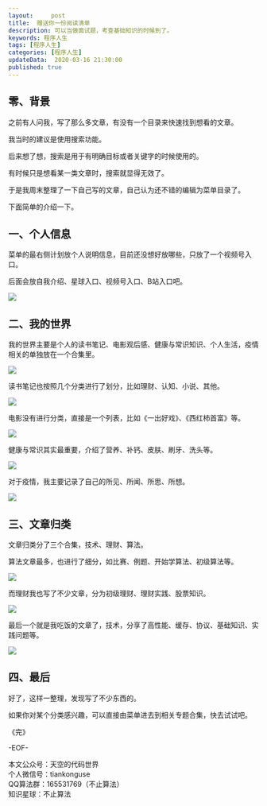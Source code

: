 ```yaml
---   
layout:     post  
title:  赠送你一份阅读清单
description: 可以当做面试题，考查基础知识的时候到了。  
keywords: 程序人生  
tags: [程序人生]    
categories: [程序人生]  
updateData:  2020-03-16 21:30:00  
published: true  
---  
```



## 零、背景  


之前有人问我，写了那么多文章，有没有一个目录来快速找到想看的文章。  


我当时的建议是使用搜索功能。  


后来想了想，搜索是用于有明确目标或者关键字的时候使用的。  


有时候只是想看某一类文章时，搜索就显得无效了。  


于是我周末整理了一下自己写的文章，自己认为还不错的编辑为菜单目录了。  


下面简单的介绍一下。  


## 一、个人信息  


菜单的最右侧计划放个人说明信息，目前还没想好放哪些，只放了一个视频号入口。  


后面会放自我介绍、星球入口、视频号入口、B站入口吧。  


![](http://res2020.tiankonguse.com/images/2020/03/16/001.png)  


## 二、我的世界  


我的世界主要是个人的读书笔记、电影观后感、健康与常识知识、个人生活，疫情相关的单独放在一个合集里。  


![](http://res2020.tiankonguse.com/images/2020/03/16/002.png)  



读书笔记也按照几个分类进行了划分，比如理财、认知、小说、其他。  


![](http://res2020.tiankonguse.com/images/2020/03/16/003.png)  


电影没有进行分类，直接是一个列表，比如《一出好戏》、《西红柿首富》等。  


![](http://res2020.tiankonguse.com/images/2020/03/16/004.png)  


健康与常识其实最重要，介绍了营养、补钙、皮肤、刷牙、洗头等。  



![](http://res2020.tiankonguse.com/images/2020/03/16/005.png)  



对于疫情，我主要记录了自己的所见、所闻、所思、所想。  


![](http://res2020.tiankonguse.com/images/2020/03/16/006.png)  


## 三、文章归类  


文章归类分了三个合集，技术、理财、算法。  


算法文章最多，也进行了细分，如比赛、例题、开始学算法、初级算法等。  



![](http://res2020.tiankonguse.com/images/2020/03/16/007.png)  


而理财我也写了不少文章，分为初级理财、理财实践、股票知识。  


![](http://res2020.tiankonguse.com/images/2020/03/16/008.png)  


最后一个就是我吃饭的文章了，技术，分享了高性能、缓存、协议、基础知识、实践问题等。  


![](http://res2020.tiankonguse.com/images/2020/03/16/009.png)  



## 四、最后  


好了，这样一整理，发现写了不少东西的。  


如果你对某个分类感兴趣，可以直接由菜单进去到相关专题合集，快去试试吧。  



《完》


-EOF-  



本文公众号：天空的代码世界  
个人微信号：tiankonguse  
QQ算法群：165531769（不止算法）  
知识星球：不止算法  

